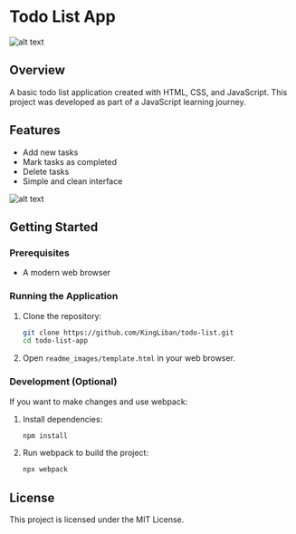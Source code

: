 # Todo List App
![alt text](image.png)
## Overview
A basic todo list application created with HTML, CSS, and JavaScript. This project was developed as part of a JavaScript learning journey.

## Features
- Add new tasks
- Mark tasks as completed
- Delete tasks
- Simple and clean interface

![alt text](image-1.png)

## Getting Started

### Prerequisites
- A modern web browser

### Running the Application
1. Clone the repository:
   ```bash
   git clone https://github.com/KingLiban/todo-list.git
   cd todo-list-app
   ```

2. Open `readme_images/template.html` in your web browser.

### Development (Optional)
If you want to make changes and use webpack:

1. Install dependencies:
   ```bash
   npm install
   ```

2. Run webpack to build the project:
   ```bash
   npx webpack
   ```

## License
This project is licensed under the MIT License.